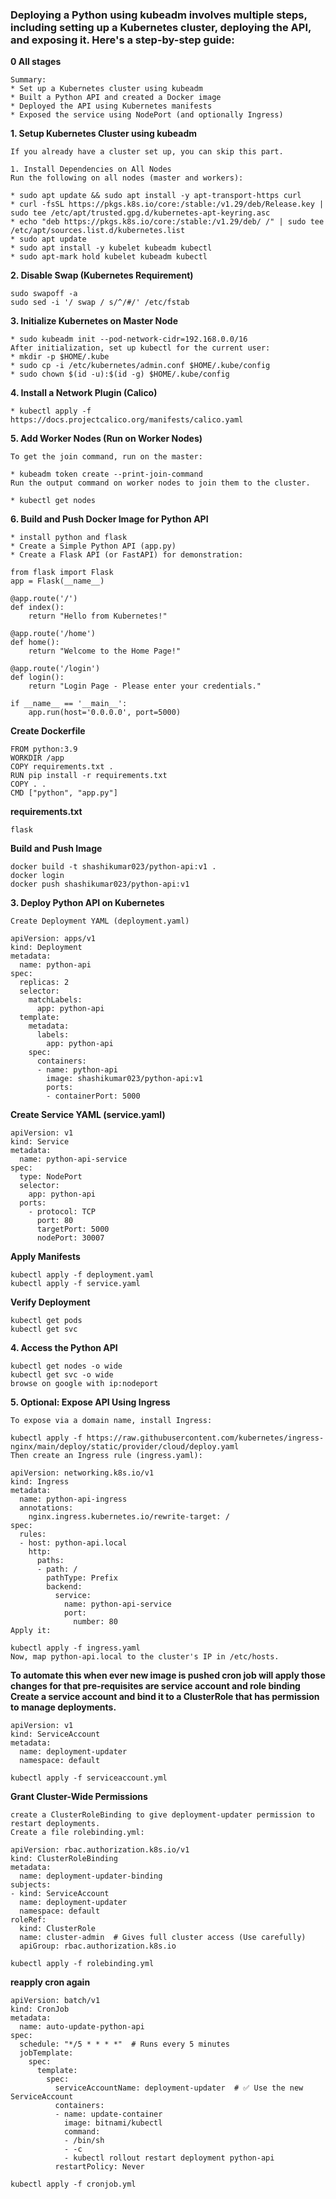 ### Deploying a Python using kubeadm involves multiple steps, including setting up a Kubernetes cluster, deploying the API, and exposing it. Here's a step-by-step guide:
**0 All stages**
```
Summary:
* Set up a Kubernetes cluster using kubeadm
* Built a Python API and created a Docker image
* Deployed the API using Kubernetes manifests
* Exposed the service using NodePort (and optionally Ingress)
```

**1. Setup Kubernetes Cluster using kubeadm**
```
If you already have a cluster set up, you can skip this part.

1. Install Dependencies on All Nodes
Run the following on all nodes (master and workers):

* sudo apt update && sudo apt install -y apt-transport-https curl
* curl -fsSL https://pkgs.k8s.io/core:/stable:/v1.29/deb/Release.key | sudo tee /etc/apt/trusted.gpg.d/kubernetes-apt-keyring.asc
* echo "deb https://pkgs.k8s.io/core:/stable:/v1.29/deb/ /" | sudo tee /etc/apt/sources.list.d/kubernetes.list
* sudo apt update
* sudo apt install -y kubelet kubeadm kubectl
* sudo apt-mark hold kubelet kubeadm kubectl
```
**2. Disable Swap (Kubernetes Requirement)**
```
sudo swapoff -a
sudo sed -i '/ swap / s/^/#/' /etc/fstab
```
**3. Initialize Kubernetes on Master Node**
```
* sudo kubeadm init --pod-network-cidr=192.168.0.0/16
After initialization, set up kubectl for the current user:
* mkdir -p $HOME/.kube
* sudo cp -i /etc/kubernetes/admin.conf $HOME/.kube/config
* sudo chown $(id -u):$(id -g) $HOME/.kube/config
```
**4. Install a Network Plugin (Calico)**
```
* kubectl apply -f https://docs.projectcalico.org/manifests/calico.yaml
```
**5. Add Worker Nodes (Run on Worker Nodes)**
```
To get the join command, run on the master:

* kubeadm token create --print-join-command
Run the output command on worker nodes to join them to the cluster.

* kubectl get nodes
```

**6. Build and Push Docker Image for Python API**
```
* install python and flask
* Create a Simple Python API (app.py)
* Create a Flask API (or FastAPI) for demonstration:
```
```
from flask import Flask
app = Flask(__name__)

@app.route('/')
def index():
    return "Hello from Kubernetes!"

@app.route('/home')
def home():
    return "Welcome to the Home Page!"

@app.route('/login')
def login():
    return "Login Page - Please enter your credentials."

if __name__ == '__main__':
    app.run(host='0.0.0.0', port=5000)
```

**Create Dockerfile**

```
FROM python:3.9
WORKDIR /app
COPY requirements.txt .
RUN pip install -r requirements.txt
COPY . .
CMD ["python", "app.py"]
```
**requirements.txt**
```
flask
```

**Build and Push Image**
```
docker build -t shashikumar023/python-api:v1 .
docker login
docker push shashikumar023/python-api:v1
```
**3. Deploy Python API on Kubernetes**
```
Create Deployment YAML (deployment.yaml)

apiVersion: apps/v1
kind: Deployment
metadata:
  name: python-api
spec:
  replicas: 2
  selector:
    matchLabels:
      app: python-api
  template:
    metadata:
      labels:
        app: python-api
    spec:
      containers:
      - name: python-api
        image: shashikumar023/python-api:v1
        ports:
        - containerPort: 5000
```
**Create Service YAML (service.yaml)**
```
apiVersion: v1
kind: Service
metadata:
  name: python-api-service
spec:
  type: NodePort
  selector:
    app: python-api
  ports:
    - protocol: TCP
      port: 80
      targetPort: 5000
      nodePort: 30007
```
**Apply Manifests**
```
kubectl apply -f deployment.yaml
kubectl apply -f service.yaml
```
**Verify Deployment**
```
kubectl get pods
kubectl get svc
```
**4. Access the Python API**
```
kubectl get nodes -o wide
kubectl get svc -o wide
browse on google with ip:nodeport
```
**5. Optional: Expose API Using Ingress**
```
To expose via a domain name, install Ingress:

kubectl apply -f https://raw.githubusercontent.com/kubernetes/ingress-nginx/main/deploy/static/provider/cloud/deploy.yaml
Then create an Ingress rule (ingress.yaml):
```
```
apiVersion: networking.k8s.io/v1
kind: Ingress
metadata:
  name: python-api-ingress
  annotations:
    nginx.ingress.kubernetes.io/rewrite-target: /
spec:
  rules:
  - host: python-api.local
    http:
      paths:
      - path: /
        pathType: Prefix
        backend:
          service:
            name: python-api-service
            port:
              number: 80
Apply it:
```
```
kubectl apply -f ingress.yaml
Now, map python-api.local to the cluster's IP in /etc/hosts.
```

**To automate this when ever new image is pushed cron job will apply those changes for that pre-requisites are service account and role binding**
**Create a service account and bind it to a ClusterRole that has permission to manage deployments.**
```
apiVersion: v1
kind: ServiceAccount
metadata:
  name: deployment-updater
  namespace: default
```
```
kubectl apply -f serviceaccount.yml
```
**Grant Cluster-Wide Permissions**
```
create a ClusterRoleBinding to give deployment-updater permission to restart deployments.
Create a file rolebinding.yml:
```
```
apiVersion: rbac.authorization.k8s.io/v1
kind: ClusterRoleBinding
metadata:
  name: deployment-updater-binding
subjects:
- kind: ServiceAccount
  name: deployment-updater
  namespace: default
roleRef:
  kind: ClusterRole
  name: cluster-admin  # Gives full cluster access (Use carefully)
  apiGroup: rbac.authorization.k8s.io
```
```
kubectl apply -f rolebinding.yml
```
**reapply cron again**
```
apiVersion: batch/v1
kind: CronJob
metadata:
  name: auto-update-python-api
spec:
  schedule: "*/5 * * * *"  # Runs every 5 minutes
  jobTemplate:
    spec:
      template:
        spec:
          serviceAccountName: deployment-updater  # ✅ Use the new ServiceAccount
          containers:
          - name: update-container
            image: bitnami/kubectl
            command:
            - /bin/sh
            - -c
            - kubectl rollout restart deployment python-api
          restartPolicy: Never
```
```
kubectl apply -f cronjob.yml
```



